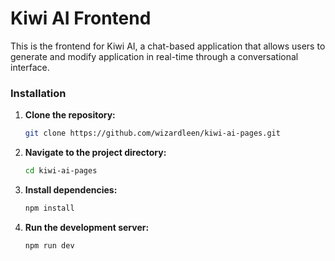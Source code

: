 # Kiwi AI Frontend

This is the frontend for Kiwi AI, a chat-based application that allows users to generate and modify application in real-time through a conversational interface.

### Installation

1.  **Clone the repository:**
    ```bash
    git clone https://github.com/wizardleen/kiwi-ai-pages.git
    ```

2.  **Navigate to the project directory:**
    ```bash
    cd kiwi-ai-pages
    ```

3.  **Install dependencies:**
    ```bash
    npm install
    ```

4.  **Run the development server:**
    ```bash
    npm run dev
    ```